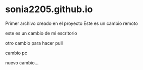 # sonia2205.github.io

Primer archivo  creado en el proyecto
Este es un cambio remoto

este es un cambio de mi escritorio

otro cambio para hacer pull

cambio pc 

nuevo cambio...
